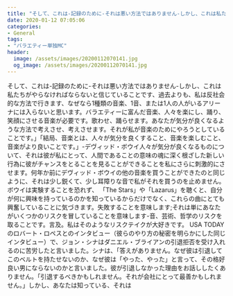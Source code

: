 ```yaml
---
title: "そして、これは-記録のために-それは悪い方法ではありません-しかし、これは私たちがやらなければならないと信じていることです、過去よりも、私は反社会的な方法で行きます、なぜなら1種類の音楽、1音、または1人の人がいるアリーナには入らないと思います。"
date: 2020-01-12 07:05:06
categories:
- General
tags:
- "バラエティー単独MC"
header:
  image: /assets/images/20200112070141.jpg
  og_image: /assets/images/20200112070141.jpg
---
```


そして、これは-記録のために-それは悪い方法ではありません-しかし、これは私たちがやらなければならないと信じていることです、過去よりも、私は反社会的な方法で行きます、なぜなら1種類の音楽、1音、または1人の人がいるアリーナには入らないと思います。バラエティーに富んだ音楽、人々を楽にし、踊り、笑顔にさせる音楽が必要です。歌わせ、踊らせます。あなたが気分が良くなるような方法で考えさせ、考えさせます。それが私が音楽のためにやろうとしていることです。」「結局、音楽とは、人々が気分を良くすること、音楽を楽しむこと、音楽がより良いことです。」-デヴィッド・ボウイ人々が気分が良くなるものについて、それは彼が私にとって、人間であることの意味の魂に深く根ざした新しい行為に彼がチャンスをとることを見ることができることを私にさらに刺激的にさせます。何年か前にデヴィッド・ボウイの他の音楽を買うことができたのと同じように、それは少し鋭くて、少し耳障りな音で私がそれを買うのを止めません。ボウイは実験することを恐れず、 「The Stars」や「Lazarus」を聴くと、自分が何に興味を持っているのかを知っているからだけでなく、これらの曲にとても興奮していることに気づきます。失敗することを意味します;それは単にあなたがいくつかのリスクを冒していることを意味します-音、芸術、哲学のリスクを取ることです。言及。私はそのようなリスクテイクが大好きです。 USA TODAYのロバート・ロペスとのインタビュー（彼らのやり方の秘密を明らかにした同じインタビュー）で、ジョン・シナはダニエル・ブライアンの引退拒否を受け入れるのに苦労したと言いました。シナは、「答えがありません。なぜ彼は引退してこのベルトを持たせないのか、なぜ彼は「やった、やった」と言って、その格好良い男にならないのかと言いました。彼が引退しなかった理由をお話ししたくありません。「引退するべきかもしれません。それが会社にとって最善かもしれません。」しかし、あなたは知っている、それは
